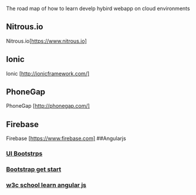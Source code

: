 The road map of how to learn develp hybird webapp on cloud environments

## Nitrous.io
Nitrous.io[https://www.nitrous.io] 
## Ionic
Ionic [http://ionicframework.com/]
## PhoneGap
PhoneGap [http://phonegap.com/]
## Firebase
Firebase [https://www.firebase.com]
##Angularjs
### [UI Bootstrps](https://angular-ui.github.io/bootstrap/)
### [Bootstrap get start](http://getbootstrap.com/getting-started/#download)
### [w3c school learn angular js](http://www.w3schools.com/angular/default.asp)